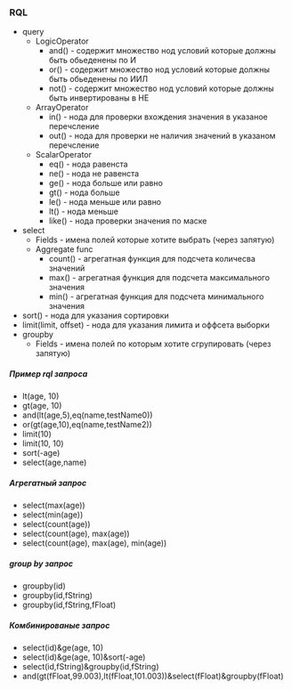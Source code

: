 ### RQL

* query
    * LogicOperator
        * and() - содержит множество нод условий которые должны быть обьеденены по И
        * or() - содержит множество нод условий которые должны быть обьеденены по ИИЛ
        * not() - содержит множество нод условий которые должны быть инвертированы в НЕ
    * ArrayOperator
        * in() - нода для проверки вхождения значения в указаное перечсление
        * out() - нода для проверки не наличия значений в указаном перечсление
    * ScalarOperator
        * eq() - нода равенста
        * ne() - нода не равенста
        * ge() - нода больше или равно
        * gt() - нода больше
        * le() - нода меньше или равно
        * lt() - нода меньше
        * like() - нода проверки значения по маске
* select
    * Fields - имена полей которые хотите выбрать (через запятую)
    * Aggregate func
        * count() - агрегатная функция для подсчета количесва значений
        * max() - агрегатная функция для подсчета максимального значения
        * min() - агрегатная функция для подсчета минимального значения
* sort() - нода для указания сортировки
* limit(limit, offset) - нода для указания лимита и оффсета выборки
* groupby
    * Fields - имена полей по которым хотите сгрупировать (через запятую)

##### Пример rql запроса

* lt(age, 10)
* gt(age, 10)
* and(lt(age,5),eq(name,testName0))
* or(gt(age,10),eq(name,testName2))
* limit(10)
* limit(10, 10)
* sort(-age)
* select(age,name)

##### Агрегатный запрос 

* select(max(age))
* select(min(age))
* select(count(age))
* select(count(age), max(age))
* select(count(age), max(age), min(age))

##### group by запрос 

* groupby(id)
* groupby(id,fString)
* groupby(id,fString,fFloat)

##### Комбинированые запрос 

* select(id)&ge(age, 10)
* select(id)&ge(age, 10)&sort(-age)
* select(id,fString)&groupby(id,fString)
* and(gt(fFloat,99.003),lt(fFloat,101.003))&select(fFloat)&groupby(fFloat)
